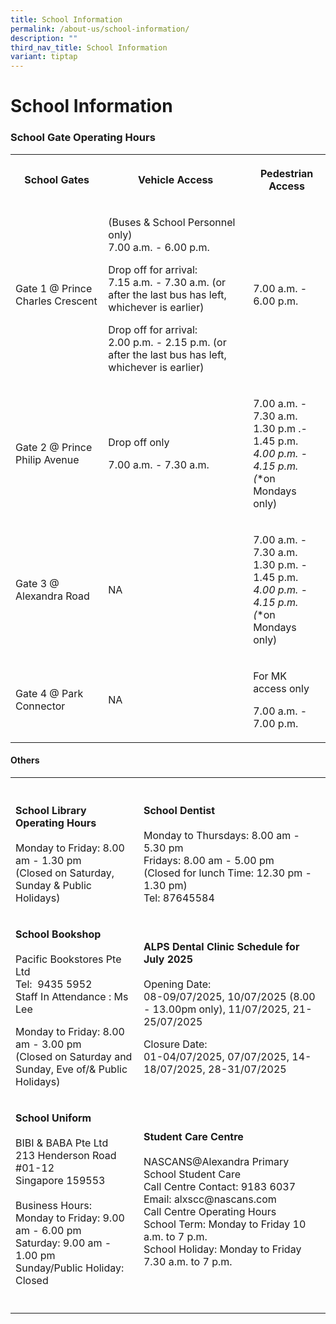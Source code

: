 ```yaml
---
title: School Information
permalink: /about-us/school-information/
description: ""
third_nav_title: School Information
variant: tiptap
---
```

<h1><strong>School Information</strong></h1>
<h3>School Gate Operating Hours</h3>
<table style="minWidth: 75px">
<colgroup>
<col>
<col>
<col>
</colgroup>
<tbody>
<tr>
<th rowspan="1" colspan="1">
<p>School Gates</p>
</th>
<th rowspan="1" colspan="1">
<p>Vehicle Access</p>
</th>
<th rowspan="1" colspan="1">
<p>Pedestrian Access</p>
</th>
</tr>
<tr>
<td rowspan="1" colspan="1">
<p>Gate 1 @ Prince Charles Crescent</p>
</td>
<td rowspan="1" colspan="1">
<p>(Buses &amp; School Personnel only)
<br>7.00 a.m. - 6.00 p.m.</p>
<p>Drop off for arrival:
<br>7.15 a.m. - 7.30 a.m. (or after the last bus has left, whichever is earlier)</p>
<p>Drop off for arrival:
<br>2.00 p.m. - 2.15 p.m. (or after the last bus has left, whichever is earlier)</p>
</td>
<td rowspan="1" colspan="1">
<p>7.00 a.m. - 6.00 p.m.</p>
</td>
</tr>
<tr>
<td rowspan="1" colspan="1">
<p>Gate 2 @ Prince Philip Avenue</p>
</td>
<td rowspan="1" colspan="1">
<p>Drop off only</p>
<p>7.00 a.m. - 7.30 a.m.</p>
</td>
<td rowspan="1" colspan="1">
<p>7.00 a.m. - 7.30 a.m.
<br>1.30 p.m .- 1.45 p.m.
<br><em>4.00 p.m. - 4.15 p.m. <br>(</em>*on Mondays only)</p>
</td>
</tr>
<tr>
<td rowspan="1" colspan="1">
<p>Gate 3 @ Alexandra Road</p>
</td>
<td rowspan="1" colspan="1">
<p>NA</p>
</td>
<td rowspan="1" colspan="1">
<p>7.00 a.m. - 7.30 a.m.
<br>1.30 p.m. - 1.45 p.m.
<br><em>4.00 p.m. - 4.15 p.m. <br>(</em>*on Mondays only)</p>
</td>
</tr>
<tr>
<td rowspan="1" colspan="1">
<p>Gate 4 @ Park Connector</p>
</td>
<td rowspan="1" colspan="1">
<p>NA</p>
</td>
<td rowspan="1" colspan="1">
<p>For MK access only</p>
<p>7.00 a.m. - 7.00 p.m.</p>
</td>
</tr>
</tbody>
</table>
<h4>Others</h4>
<table style="minWidth: 50px">
<colgroup>
<col>
<col>
</colgroup>
<tbody>
<tr>
<th rowspan="1" colspan="1">
<p></p>
</th>
<th rowspan="1" colspan="1">
<p></p>
</th>
</tr>
<tr>
<td rowspan="1" colspan="1">
<p><strong>School Library Operating Hours</strong> 
<br>
<br>Monday to Friday: 8.00 am - 1.30 pm
<br>(Closed on Saturday, Sunday &amp; Public Holidays)</p>
</td>
<td rowspan="1" colspan="1">
<p><strong>School Dentist</strong> 
<br>
<br>Monday to Thursdays: 8.00 am - 5.30 pm
<br>Fridays: 8.00 am - 5.00 pm
<br>(Closed for lunch Time: 12.30 pm - 1.30 pm)
<br>Tel: 87645584</p>
</td>
</tr>
<tr>
<td rowspan="1" colspan="1">
<p><strong>School Bookshop</strong> 
<br>
<br>Pacific Bookstores Pte Ltd
<br>Tel:&nbsp; 9435 5952
<br>Staff In Attendance : Ms Lee</p>
<p>Monday to Friday: 8.00 am - 3.00 pm
<br>(Closed on Saturday and Sunday, Eve of/&amp; Public Holidays)</p>
</td>
<td rowspan="1" colspan="1">
<p><strong>ALPS Dental Clinic Schedule for July 2025 </strong>
<br>
<br>Opening Date:
<br>08-09/07/2025, 10/07/2025 (8.00 - 13.00pm only), 11/07/2025, 21-25/07/2025
<br>
</p>
<p>Closure Date:
<br>01-04/07/2025, 07/07/2025, 14-18/07/2025, 28-31/07/2025
<br>
</p>
</td>
</tr>
<tr>
<td rowspan="1" colspan="1">
<p><strong>School Uniform</strong> 
<br>
<br>BIBI &amp; BABA Pte Ltd
<br>213 Henderson Road #01-12
<br>Singapore 159553
<br>
<br>Business Hours:
<br>Monday to Friday: 9.00 am - 6.00 pm
<br>Saturday: 9.00 am - 1.00 pm
<br>Sunday/Public Holiday: Closed</p>
<p></p>
</td>
<td rowspan="1" colspan="1">
<p><strong>Student Care Centre</strong> 
<br>
<br>NASCANS@Alexandra Primary School Student Care
<br>Call Centre Contact: 9183 6037
<br>Email: alxscc@nascans.com
<br>Call Centre Operating Hours
<br>School Term: Monday to Friday 10 a.m. to 7 p.m.
<br>School Holiday: Monday to Friday 7.30 a.m. to 7 p.m.</p>
</td>
</tr>
<tr>
<td rowspan="1" colspan="1">
<p></p>
</td>
<td rowspan="1" colspan="1">
<p></p>
</td>
</tr>
</tbody>
</table>
<p></p>